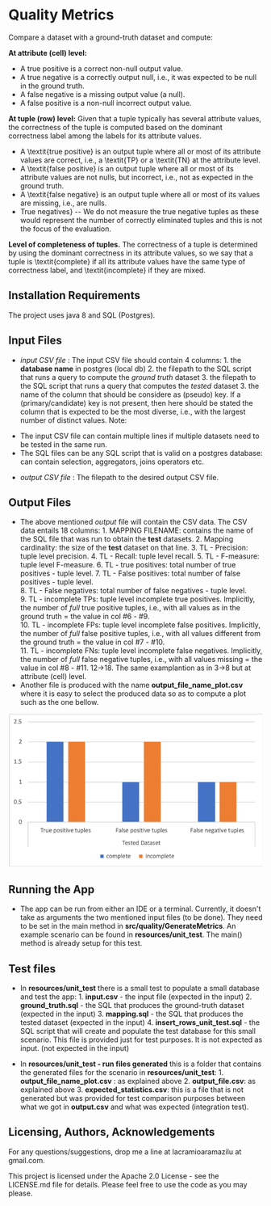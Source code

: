 # Quality Metrics 

Compare a dataset with a ground-truth dataset and compute:

__At attribute (cell) level:__
* A true positive is a correct  non-null output value.
* A true negative is a correctly output null, i.e., it was expected to be null in the ground truth.
* A false negative is a missing output value (a null).
* A false positive is a non-null incorrect output value.


__At tuple (row) level:__
Given that a tuple typically has several attribute values, the correctness of the tuple is computed based on the dominant correctness label among the labels for its attribute values.
* A \textit{true positive} is an output tuple where all or most of its attribute values are correct, i.e., a \textit{TP} or a \textit{TN} at the attribute level.
* A \textit{false positive} is an output tuple where all or most of its attribute values are not nulls, but incorrect, i.e., not as expected in the ground truth.
* A \textit{false negative} is an output tuple where all or most of its values are missing, i.e., are nulls. 
* True negatives} -- We do not measure the true negative tuples as these would represent the number of correctly eliminated tuples and this is not the focus of the evaluation.

__Level of completeness of tuples.__
The correctness of a tuple is determined by using the dominant correctness in its attribute values, so we say that a tuple is \textit{complete} if all its attribute values have the same type of correctness label, and \textit{incomplete} if they are mixed.

## Installation Requirements

The project uses java 8 and SQL (Postgres). 

## Input Files

* _input CSV file_ : The input CSV file should contain 4 columns: 
                    1. the __database name__ in postgres (local db)
                    2. the filepath to the SQL script that runs a query to compute the *ground truth* dataset
                    3. the filepath to the SQL script that runs a query that computes the *tested* dataset
                    3. the name of the column that should be considere as (pseudo) key. If a (primary/candidate) key is not present, then here should be stated the column that is expected to be the most diverse, i.e., with the largest number of distinct values.
Note:

- The input CSV file can contain multiple lines if multiple datasets need to be tested in the same run. 
- The SQL files can be any SQL script that is valid on a postgres database: can contain selection, aggregators, joins operators etc.


* _output CSV file_ : The filepath to the desired output CSV file.



## Output Files

* The above mentioned _output_ file will contain the CSV data. The CSV data entails 18 columns:
        1. MAPPING FILENAME: contains the name of the SQL file that was run to obtain the __test__  datasets.
        2. Mapping cardinality: the size of the __test__  dataset on that line.
        3. TL - Precision: tuple level precision.
        4. TL - Recall: tuple level recall.
        5. TL - F-measure: tuple level F-measure.
        6. TL - true positives: total number of true positives - tuple level.
        7. TL - False positives: total number of false positives - tuple level.	 
        8. TL - False negatives: total number of false negatives - tuple level.	 
        9. TL - incomplete TPs: tuple level incomplete true positives. Implicitly, the number of *full* true positive tuples, i.e., with all values as in the ground truth = the value in col #6 - #9.	 
        10. TL - incomplete FPs: tuple level incomplete false positives. Implicitly, the number of *full* false positive tuples, i.e., with all values different from the ground truth = the value in col #7 - #10.	 	 
        11. TL - incomplete FNs: tuple level incomplete false negatives. Implicitly, the number of *full* false negative tuples, i.e., with all values missing = the value in col #8 - #11.	
        12->18. The same examplantion as in 3->8 but at attribute (cell) level. 	 
* Another file is produced with the name __output_file_name_plot.csv__ where it is easy to select the produced data so as to compute a plot such as the one bellow.

![Plot example for measuring complete/incomplete tuples in the tested dataset](plot_example.png)

## Running the App

* The app can be run from either an IDE or a terminal. Currently, it doesn't take as arguments the two mentioned input files (to be done). They need to be set in the main method in __src/quality/GenerateMetrics__. 
An example scenario can be found in __resources/unit_test__. The main() method is already setup for this test.

## Test files 

* In __resources/unit_test__ there is a small test to populate a small database and test the app:
        1. __input.csv__ - the input file (expected in the input)
        2. __ground_truth.sql__ - the SQL that produces the ground-truth dataset (expected in the input)
        3. __mapping.sql__ - the SQL that produces the tested dataset (expected in the input)
        4. __insert_rows_unit_test.sql__ - the SQL script that will create and populate the test database for this small scenario. This file is provided just for test purposes. It is not expected as input. (not expected in the input)

* In __resources/unit_test - run files generated__  this is a folder that contains the generated files for the scenario in __resources/unit_test__:
        1. __output_file_name_plot.csv__ : as explained above
        2. __output_file.csv__: as explained above
        3. __expected_statistics.csv__: this is a file that is not generated but was provided for test comparison purposes between what we got in __output.csv__ and what was expected (integration test).

## Licensing, Authors, Acknowledgements

For any questions/suggestions, drop me a line at lacramioaramazilu at gmail.com.  

This project is licensed under the Apache 2.0 License - see the LICENSE.md file for details. Please feel free to use the code as you may please. 